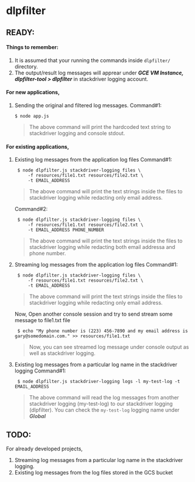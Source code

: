 # dlpfilter

## READY:
#### Things to remember:
1. It is assumed that your running the commands inside `dlpfilter/` directory.
2. The output/result log messages will apprear under ***GCE VM Instance, dlpfilter-tool > dlpfilter*** in stackdriver logging account.

#### For new applications,
1. Sending the original and filtered log messages.
    Command#1:

       $ node app.js
       
    > The above command will print the hardcoded text string to stackdriver logging and console stdout.
    
#### For existing applications,
1. Existing log messages from the application log files
    Command#1:

        $ node dlpfilter.js stackdriver-logging files \
            -f resources/file1.txt resources/file2.txt \
            -t EMAIL_ADDRESS
            
    > The above command will print the text strings inside the files to stackdriver logging while redacting only email address.
    
   Command#2:

        $ node dlpfilter.js stackdriver-logging files \
            -f resources/file1.txt resources/file2.txt \
            -t EMAIL_ADDRESS PHONE_NUMBER
            
    > The above command will print the text strings inside the files to stackdriver logging while redacting both email addressa and phone number.

2. Streaming log messages from the application log files
    Command#1:

        $ node dlpfilter.js stackdriver-logging files \
            -f resources/file1.txt resources/file2.txt \
            -t EMAIL_ADDRESS
            
    > The above command will print the text strings inside the files to stackdriver logging while redacting only email address.
    
    Now, Open another console session and try to send stream some message to file1.txt file
    
        $ echo "My phone number is (223) 456-7890 and my email address is gary@somedomain.com." >> resources/file1.txt
    
    > Now, you can see streamed log message under console output as well as stackdriver logging.

3. Existing log messages from a particular log name in the stackdriver logging
    Command#1:

        $ node dlpfilter.js stackdriver-logging logs -l my-test-log -t EMAIL_ADDRESS
            
    > The above command will read the log messages from another stackdriver logging (my-test-log) to our stackdriver logging (dlpfilter). You can check the `my-test-log` logging name under ***Global***

## TODO:
For already developed projects,

1. Streaming log messages from a particular log name in the stackdriver logging.
2. Existing log messages from the log files stored in the GCS bucket
